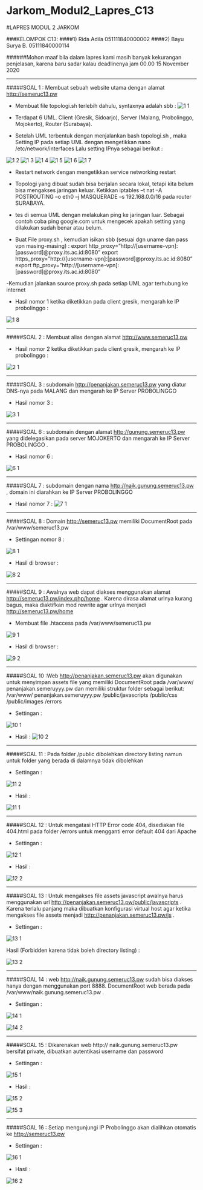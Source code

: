 # Jarkom_Modul2_Lapres_C13

#LAPRES MODUL 2 JARKOM

###KELOMPOK C13:
####1) Rida Adila 051111840000002
####2) Bayu Surya B. 05111840000114

######Mohon maaf bila dalam lapres kami masih banyak kekurangan penjelasan, karena baru sadar kalau deadlinenya jam 00.00 15 November 2020

********

#####SOAL 1 : Membuat sebuah website utama dengan alamat http://semeruc13.pw

- Membuat file topologi.sh terlebih dahulu, syntaxnya adalah sbb :
![1 1](https://user-images.githubusercontent.com/71973415/99148992-cb838280-26bd-11eb-8f15-eba83f63bf22.PNG)

- Terdapat 6 UML. Client (Gresik, Sidoarjo), Server (Malang, Probolinggo, Mojokerto), Router (Surabaya).

- Setelah UML terbentuk dengan menjalankan bash topologi.sh , maka Setting IP pada setiap UML dengan mengetikkan nano /etc/network/interfaces Lalu setting IPnya sebagai berikut :


![1 2](https://user-images.githubusercontent.com/71973415/99149351-0e465a00-26c0-11eb-9ea0-ebb60038745b.PNG)
![1 3](https://user-images.githubusercontent.com/71973415/99149353-130b0e00-26c0-11eb-933e-6df02da518ed.PNG)
![1 4](https://user-images.githubusercontent.com/71973415/99149356-14d4d180-26c0-11eb-9a2f-f0dd8c2ff156.PNG)
![1 5](https://user-images.githubusercontent.com/71973415/99149357-17372b80-26c0-11eb-8ce4-77173e2f1624.PNG)
![1 6](https://user-images.githubusercontent.com/71973415/99149359-19998580-26c0-11eb-96c8-c8ec9a913ae9.PNG)
![1 7](https://user-images.githubusercontent.com/71973415/99149361-1b634900-26c0-11eb-8515-53d1131f2c84.PNG)

- Restart network dengan mengetikkan service networking restart

- Topologi yang dibuat sudah bisa berjalan secara lokal, tetapi kita belum bisa mengakses jaringan keluar. Ketikkan iptables –t nat –A POSTROUTING –o eth0 –j MASQUERADE –s 192.168.0.0/16 pada router SURABAYA.

- tes di semua UML dengan melakukan ping ke jaringan luar. Sebagai contoh coba ping google.com untuk mengecek apakah setting yang dilakukan sudah benar atau belum.

- Buat File proxy.sh , kemudian isikan sbb (sesuai dgn uname dan pass vpn masing-masing) :
export http_proxy=”http://[username-vpn]:[password]@proxy.its.ac.id:8080”
export https_proxy=”http://[username-vpn]:[password]@proxy.its.ac.id:8080”
export ftp_proxy=”http://[username-vpn]:[password]@proxy.its.ac.id:8080”

-Kemudian jalankan source proxy.sh pada setiap UML agar terhubung ke internet

- Hasil nomor 1 ketika diketikkan pada client gresik, mengarah ke IP probolinggo :

![1 8](https://user-images.githubusercontent.com/71973415/99150581-3639bb80-26c8-11eb-883f-8cd7aa2a04c2.PNG)

********

#####SOAL 2 : Membuat alias dengan alamat http://www.semeruc13.pw

- Hasil nomor 2 ketika diketikkan pada client gresik, mengarah ke IP probolinggo :

![2 1](https://user-images.githubusercontent.com/71973415/99150652-97618f00-26c8-11eb-9a91-c27298473afd.PNG)

*******

#####SOAL 3 : subdomain http://penanjakan.semeruc13.pw yang diatur DNS-nya pada MALANG dan mengarah ke IP Server PROBOLINGGO

- Hasil nomor 3 :

![3 1](https://user-images.githubusercontent.com/71973415/99150692-e0194800-26c8-11eb-8e36-31b14839ddc4.PNG)

**********

#####SOAL 6 : subdomain dengan alamat http://gunung.semeruc13.pw yang didelegasikan pada server MOJOKERTO dan mengarah ke IP Server PROBOLINGGO .

- Hasil nomor 6 :

![6 1](https://user-images.githubusercontent.com/71973415/99150823-c2001780-26c9-11eb-8138-1f3e66e4ce3e.PNG)
********
#####SOAL 7 : subdomain dengan nama http://naik.gunung.semeruc13.pw , domain ini diarahkan ke IP Server PROBOLINGGO

- Hasil nomor 7 :
![7 1](https://user-images.githubusercontent.com/71973415/99150877-055a8600-26ca-11eb-8fda-19fedad90e7e.PNG)

******

#####SOAL 8 : Domain http://semeruc13.pw memiliki DocumentRoot pada /var/www/semeruc13.pw

- Settingan nomor 8 :

![8 1](https://user-images.githubusercontent.com/71973415/99150978-97628e80-26ca-11eb-868b-f31403774fe5.PNG)

- Hasil di browser :

![8 2](https://user-images.githubusercontent.com/71973415/99151001-b5c88a00-26ca-11eb-9a67-bc227b28939c.PNG)


*********

#####SOAL 9 : Awalnya web dapat diakses menggunakan alamat http://semeruc13.pw/index.php/home . Karena dirasa alamat urlnya kurang bagus, maka diaktifkan mod rewrite agar urlnya menjadi http://semeruc13.pw/home

- Membuat file .htaccess pada /var/www/semeruc13.pw

![9 1](https://user-images.githubusercontent.com/71973415/99151075-3e472a80-26cb-11eb-8129-7f6caeac2c3b.PNG)

- Hasil di browser :

![9 2](https://user-images.githubusercontent.com/71973415/99151086-56b74500-26cb-11eb-91e4-e301fae186f3.PNG)

******

#####SOAL 10 :Web http://penanjakan.semeruc13.pw akan digunakan untuk menyimpan assets file yang memiliki DocumentRoot pada /var/www/ penanjakan.semeruyyy.pw dan memiliki struktur folder sebagai berikut: 
/var/www/ penanjakan.semeruyyy.pw
/public/javascripts
/public/css
/public/images
/errors

- Settingan : 

![10 1](https://user-images.githubusercontent.com/71973415/99151147-c4fc0780-26cb-11eb-88c1-c627e4821105.PNG)

- Hasil : 
![10 2](https://user-images.githubusercontent.com/71973415/99151186-df35e580-26cb-11eb-9386-196f64eb1306.PNG)

*******

#####SOAL 11 : Pada folder /public dibolehkan directory listing namun untuk folder yang berada di dalamnya tidak dibolehkan

- Settingan : 

![11 2](https://user-images.githubusercontent.com/71973415/99151230-31770680-26cc-11eb-8b33-65031393f741.PNG)

- Hasil : 

![11 1](https://user-images.githubusercontent.com/71973415/99151207-160bfb80-26cc-11eb-91e3-655cdde591bf.PNG)

*****
#####SOAL 12 : Untuk mengatasi HTTP Error code 404, disediakan file 404.html pada folder /errors untuk mengganti error default 404 dari Apache

- Settingan : 

![12 1](https://user-images.githubusercontent.com/71973415/99151284-8fa3e980-26cc-11eb-99a2-2032f8e82c4b.PNG)

- Hasil : 

![12 2](https://user-images.githubusercontent.com/71973415/99151295-afd3a880-26cc-11eb-8d07-4440dbb61611.PNG)

*******

#####SOAL 13 : Untuk mengakses file assets javascript awalnya harus menggunakan url http://penanjakan.semeruc13.pw/public/javascripts . Karena terlalu panjang maka dibuatkan konfigurasi virtual host agar ketika mengakses file assets menjadi http://penanjakan.semeruc13.pw/js .

- Settingan :

![13 1](https://user-images.githubusercontent.com/71973415/99151335-fd501580-26cc-11eb-8004-a4c91e655b1d.PNG)

Hasil (Forbidden karena tidak boleh directory listing) :

![13 2](https://user-images.githubusercontent.com/71973415/99151345-1bb61100-26cd-11eb-87e0-2fd24ff9912e.PNG)

*******
#####SOAL 14 : web http://naik.gunung.semeruc13.pw sudah bisa diakses hanya dengan menggunakan port 8888. DocumentRoot web berada pada /var/www/naik.gunung.semeruc13.pw .

- Settingan :

![14 1](https://user-images.githubusercontent.com/71973415/99151404-8a936a00-26cd-11eb-8f63-2fdd40bad431.PNG)

![14 2](https://user-images.githubusercontent.com/71973415/99151441-bca4cc00-26cd-11eb-9dbc-847aaa84ab14.PNG)

********

#####SOAL 15 : Dikarenakan web http:// naik.gunung.semeruc13.pw bersifat private, dibuatkan autentikasi username dan password

- Settingan :

![15 1](https://user-images.githubusercontent.com/71973415/99151487-1e653600-26ce-11eb-9301-b6d08b67f479.PNG)

- Hasil :


![15 2](https://user-images.githubusercontent.com/71973415/99151509-46ed3000-26ce-11eb-9754-0ec49bcb38ee.PNG)

![15 3](https://user-images.githubusercontent.com/71973415/99151513-58363c80-26ce-11eb-9a2b-ba77ad238ced.PNG)

********
#####SOAL 16 : Setiap mengunjungi IP Probolinggo akan dialihkan otomatis ke http://semeruc13.pw

- Settingan :

![16 1](https://user-images.githubusercontent.com/71973415/99151551-b531f280-26ce-11eb-895d-d7c5edf1d7b3.PNG)

- Hasil :

![16 2](https://user-images.githubusercontent.com/71973415/99151574-df83b000-26ce-11eb-84f3-477b53f597e6.PNG)
